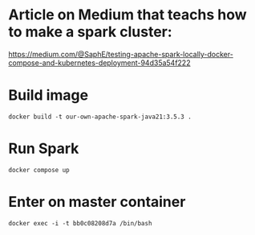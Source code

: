 # Article on Medium that teachs how to make a spark cluster:

https://medium.com/@SaphE/testing-apache-spark-locally-docker-compose-and-kubernetes-deployment-94d35a54f222

# Build image

```
docker build -t our-own-apache-spark-java21:3.5.3 .
```

# Run Spark

```
docker compose up
```

# Enter on master container

```
docker exec -i -t bb0c08208d7a /bin/bash
```
